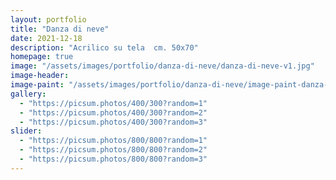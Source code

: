 ```yaml
---
layout: portfolio
title: "Danza di neve"
date: 2021-12-18
description: "Acrilico su tela  cm. 50x70"
homepage: true
image: "/assets/images/portfolio/danza-di-neve/danza-di-neve-v1.jpg"
image-header:
image-paint: "/assets/images/portfolio/danza-di-neve/image-paint-danza-di-neve-v1.jpg"
gallery:
  - "https://picsum.photos/400/300?random=1"
  - "https://picsum.photos/400/300?random=2"
  - "https://picsum.photos/400/300?random=3"
slider:
  - "https://picsum.photos/800/800?random=1"
  - "https://picsum.photos/800/800?random=2"
  - "https://picsum.photos/800/800?random=3"
---
```

